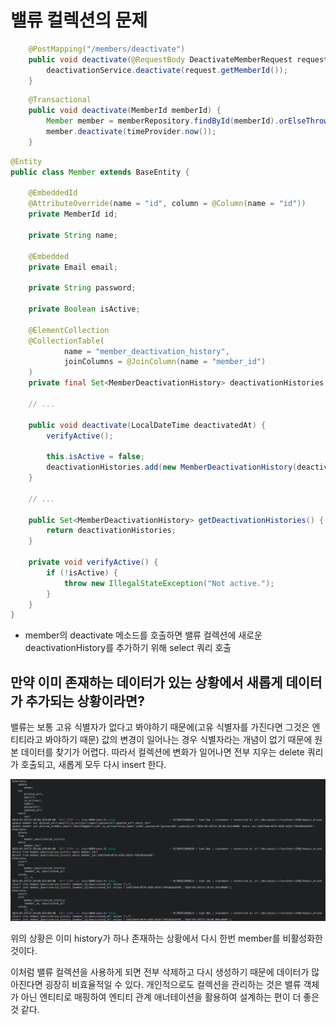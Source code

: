 # 밸류 컬렉션의 문제

```java
    @PostMapping("/members/deactivate")
    public void deactivate(@RequestBody DeactivateMemberRequest request) {
        deactivationService.deactivate(request.getMemberId());
    }
```

```java
    @Transactional
    public void deactivate(MemberId memberId) {
        Member member = memberRepository.findById(memberId).orElseThrow(NoMemberException::new);
        member.deactivate(timeProvider.now());
    }
```

```java
@Entity
public class Member extends BaseEntity {

    @EmbeddedId
    @AttributeOverride(name = "id", column = @Column(name = "id"))
    private MemberId id;

    private String name;

    @Embedded
    private Email email;

    private String password;

    private Boolean isActive;

    @ElementCollection
    @CollectionTable(
            name = "member_deactivation_history",
            joinColumns = @JoinColumn(name = "member_id")
    )
    private final Set<MemberDeactivationHistory> deactivationHistories = new HashSet<>();

    // ...

    public void deactivate(LocalDateTime deactivatedAt) {
        verifyActive();

        this.isActive = false;
        deactivationHistories.add(new MemberDeactivationHistory(deactivatedAt));
    }

    // ...

    public Set<MemberDeactivationHistory> getDeactivationHistories() {
        return deactivationHistories;
    }

    private void verifyActive() {
        if (!isActive) {
            throw new IllegalStateException("Not active.");
        }
    }
}
```

- member의 deactivate 메소드를 호출하면 밸류 컬렉션에 새로운 deactivationHistory를 추가하기 위해 select 쿼리 호출

## 만약 이미 존재하는 데이터가 있는 상황에서 새롭게 데이터가 추가되는 상황이라면?

밸류는 보통 고유 식별자가 없다고 봐야하기 때문에(고유 식별자를 가진다면 그것은 엔티티라고 봐야하기 때문) 값의 변경이 일어나는 경우
식별자라는 개념이 없기 때문에 원본 데이터를 찾기가 어렵다. 따라서 컬렉션에 변화가 일어나면 전부 지우는 delete 쿼리가 호출되고,
새롭게 모두 다시 insert 한다.

![전부_delete_후_다시_insert.png](..%2Fimages%2F%EC%A0%84%EB%B6%80_delete_%ED%9B%84_%EB%8B%A4%EC%8B%9C_insert.png)

위의 상황은 이미 history가 하나 존재하는 상황에서 다시 한번 member를 비활성화한 것이다.

이처럼 밸류 컬렉션을 사용하게 되면 전부 삭제하고 다시 생성하기 때문에 데이터가 많아진다면 굉장히 비효율적일 수 있다. 개인적으로도 컬렉션을 관리하는 것은 
밸류 객체가 아닌 엔티티로 매핑하여 엔티티 관계 애너테이션을 활용하여 설계하는 편이 더 좋은 것 같다.

